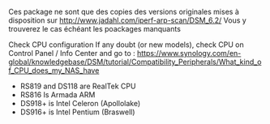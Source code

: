 Ces package ne sont que des copies des versions originales mises à disposition sur
http://www.jadahl.com/iperf-arp-scan/DSM_6.2/
Vous y trouverez le cas échéant les poackages  manquants

Check CPU configuration 
If any doubt (or new models), check CPU on Control Panel / Info Center
and go to : https://www.synology.com/en-global/knowledgebase/DSM/tutorial/Compatibility_Peripherals/What_kind_of_CPU_does_my_NAS_have

-	RS819 and DS118 are RealTek CPU
-	RS816 Is Armada ARM
-	DS918+ is Intel Celeron (Apollolake)
-	DS916+ is Intel Pentium (Braswell)

